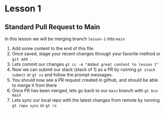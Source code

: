 # Lesson 1

## Standard Pull Request to Main

In this lesson we will be merging branch `lesson-1` into `main`

1. Add some content to the end of this file.
2. Once saved, stage your recent changes through your favorite method or `git add .`
3. Lets commit our changes `gt cc -m "Added great content to lesson 1"`
4. Now we can submit our stack (stack of 1) as a PR by running `gt stack submit` or `gt ss` and follow the prompt messages.
5. You should now see a PR request created in github, and should be able to merge it from there
6. Once PR has been merged, lets go back to our `main` branch with `gt bco main`
7. Lets sync our local repo with the latest changes from remote by running `gt repo sync` or `gt rs`





